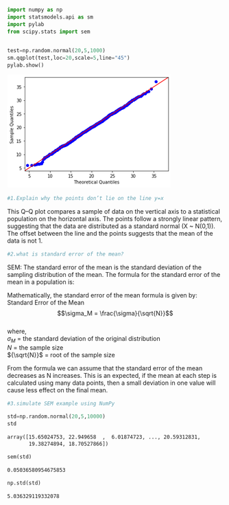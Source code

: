 

```python

import numpy as np
import statsmodels.api as sm
import pylab
from scipy.stats import sem
```


```python

```


```python
test=np.random.normal(20,5,1000)
sm.qqplot(test,loc=20,scale=5,line="45")
pylab.show()
```


![png](output_2_0.png)



```python
#1.Explain why the points don’t lie on the line y=x
```

This Q–Q plot compares a sample of data on the vertical axis to a statistical population on the horizontal axis.
The points follow a strongly linear pattern, suggesting that the data are distributed as a standard normal (X ~ N(0,1)). The offset between the line and the points suggests that the mean of the data is not 1.


```python
#2.what is standard error of the mean?
```

SEM:
The standard error of the mean is the standard deviation of the sampling distribution of the mean. The formula for the standard error of the mean in a population is:

Mathematically, the standard error of the mean formula is given by:<br>
Standard Error of the Mean<br>
$$\sigma_M = \frac{\sigma}{\sqrt{N}}$$<br>
where,<br>
$\sigma_M$ = the standard deviation of the original distribution<br> 
$N$ = the sample size<br>
${\sqrt{N}}$ = root of the sample size<br>

From the formula we can assume that the standard error of the mean decreases as N increases. This is an expected, if the mean at each step is calculated using many data points, then a small deviation in one value will cause less effect on the final mean.



```python
#3.simulate SEM example using NumPy
```


```python
std=np.random.normal(20,5,10000)
std
```




    array([15.65024753, 22.949658  ,  6.01874723, ..., 20.59312831,
           19.38274894, 18.70527866])




```python
sem(std)
```




    0.05036580954675853




```python
np.std(std)
```




    5.036329119332078




```python

```
